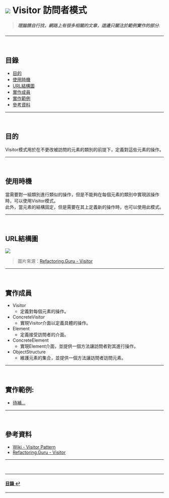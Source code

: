 # ![](https://drive.google.com/uc?id=10INx5_pkhMcYRdx_OO4rXNXxcsvPtBYq) Visitor 訪問者模式
> ##### 理論請自行找，網路上有很多相關的文章，這邊只關注於範例實作的部分.

---
<br>

<!--ts-->
## 目錄
* [目的](#目的)
* [使用時機](#使用時機)
* [URL結構圖](#url結構圖)
* [實作成員](#實作成員)
* [實作範例](#實作範例)
* [參考資料](#參考資料)
<!--te-->

---
<br>

## 目的
Visitor模式用於在不更改被訪問的元素的類別的前提下，定義對這些元素的操作。

---
<br>

## 使用時機
當需要對一組類別進行類似的操作，但是不能夠在每個元素的類別中實現該操作時，可以使用Visitor模式。<br>
此外，當元素的結構固定，但是需要在其上定義新的操作時，也可以使用此模式。

---
<br>

## URL結構圖
![](https://drive.google.com/uc?id=1wrnOM2MT7578ItyMMX5Oicbz9KY07axT)
> 圖片來源：[Refactoring.Guru - Visitor](https://refactoring.guru/design-patterns/visitor)

---
<br>

## 實作成員
* Visitor
  * 定義對每個元素的操作。
* ConcreteVisitor
  * 實現Visitor介面以定義具體的操作。
* Element
  * 定義接受訪問者的介面。
* ConcreteElement
  * 實現Element介面，並提供一個方法讓訪問者對其進行操作。
* ObjectStructure
  * 維護元素的集合，並提供一個方法讓訪問者訪問元素。

---
<br>

## 實作範例:
- [待補...]() 

---
<br>

## 參考資料
* [Wiki - Visitor Pattern](https://en.wikipedia.org/wiki/Visitor_pattern) <br>
* [Refactoring.Guru - Visitor](https://refactoring.guru/design-patterns/visitor) <br>

---
<br>

---
<!--ts-->
#### [目錄 ↩](#目錄)
<!--te-->
---
